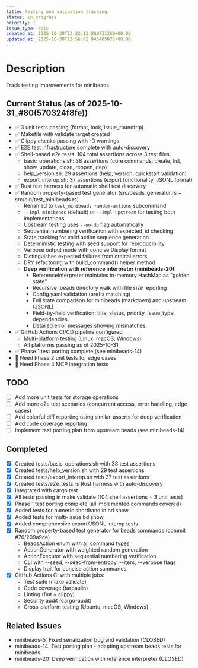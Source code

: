 ```yaml
---
title: Testing and validation tracking
status: in_progress
priority: 1
issue_type: epic
created_at: 2025-10-30T13:22:12.880731360+00:00
updated_at: 2025-10-30T13:56:02.945405078+00:00
---
```


# Description

Track testing improvements for minibeads.

## Current Status (as of 2025-10-31_#80(570324f8fe))
- ✅ 3 unit tests passing (format, lock, issue_roundtrip)
- ✅ Makefile with validate target created
- ✅ Clippy checks passing with -D warnings
- ✅ E2E test infrastructure complete with auto-discovery
- ✅ Shell-based e2e tests: 104 total assertions across 3 test files
  - basic_operations.sh: 38 assertions (core commands: create, list, show, update, close, reopen, dep)
  - help_version.sh: 29 assertions (help, version, quickstart validation)
  - export_interop.sh: 37 assertions (export functionality, JSONL format)
- ✅ Rust test harness for automatic shell test discovery
- ✅ Random property-based test generator (src/beads_generator.rs + src/bin/test_minibeads.rs)
  - Renamed to `test_minibeads random-actions` subcommand
  - `--impl minibeads` (default) or `--impl upstream` for testing both implementations
  - Upstream testing uses `--no-db` flag automatically
  - Sequential numbering verification with expected_id checking
  - State tracking for valid action sequence generation
  - Deterministic testing with seed support for reproducibility
  - Verbose output mode with concise Display format
  - Distinguishes expected failures from critical errors
  - DRY refactoring with build_command() helper method
  - **Deep verification with reference interpreter (minibeads-20)**:
    - ReferenceInterpreter maintains in-memory HashMap as "golden state"
    - Recursive .beads directory walk with file size reporting
    - Config.yaml validation (prefix matching)
    - Full state comparison for minibeads (markdown) and upstream (JSONL)
    - Field-by-field verification: title, status, priority, issue_type, dependencies
    - Detailed error messages showing mismatches
- ✅ GitHub Actions CI/CD pipeline configured
  - Multi-platform testing (Linux, macOS, Windows)
  - All platforms passing as of 2025-10-31
- ✅ Phase 1 test porting complete (see minibeads-14)
- 🔲 Need Phase 2 unit tests for edge cases
- 🔲 Need Phase 4 MCP integration tests

## TODO
- [ ] Add more unit tests for storage operations
- [ ] Add more e2e test scenarios (concurrent access, error handling, edge cases)
- [ ] Add colorful diff reporting using similar-asserts for deep verification
- [ ] Add code coverage reporting
- [ ] Implement test porting plan from upstream beads (see minibeads-14)

## Completed
- [x] Created tests/basic_operations.sh with 38 test assertions
- [x] Created tests/help_version.sh with 29 test assertions
- [x] Created tests/export_interop.sh with 37 test assertions
- [x] Created tests/e2e_tests.rs Rust harness with auto-discovery
- [x] Integrated with cargo test
- [x] All tests passing in make validate (104 shell assertions + 3 unit tests)
- [x] Phase 1 test porting complete (all implemented commands covered)
- [x] Added tests for numeric shorthand in bd show
- [x] Added tests for multi-issue bd show
- [x] Added comprehensive export/JSONL interop tests
- [x] Random property-based test generator for beads commands (commit #76/209a9ce)
  - BeadsAction enum with all command types
  - ActionGenerator with weighted random generation
  - ActionExecutor with sequential numbering verification
  - CLI with --seed, --seed-from-entropy, --iters, --verbose flags
  - Display trait for concise action summaries
- [x] GitHub Actions CI with multiple jobs:
  - Test suite (make validate)
  - Code coverage (tarpaulin)
  - Linting (fmt + clippy)
  - Security audit (cargo-audit)
  - Cross-platform testing (Ubuntu, macOS, Windows)

## Related Issues
- minibeads-5: Fixed serialization bug and validation (CLOSED)
- minibeads-14: Test porting plan - adapting upstream beads tests for minibeads
- minibeads-20: Deep verification with reference interpreter (CLOSED)
